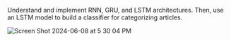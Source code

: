 Understand and implement RNN, GRU, and LSTM architectures. Then, use an LSTM model to build a classifier for categorizing articles.

![Screen Shot 2024-06-08 at 5 30 04 PM](https://github.com/ayumu0622/RnnPlayground/assets/67722808/8a33f2c0-e8c1-4cd6-9d8d-03b098fe031e)
